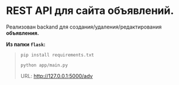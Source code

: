# REST API для сайта объявлений.
Реализован backand для создания/удаления/редактирования **объявления.**

**Из папки `flask`:**
> `pip install requirements.txt`
> 
> `python app/main.py`
> 
> URL: http://127.0.0.1:5000/adv
